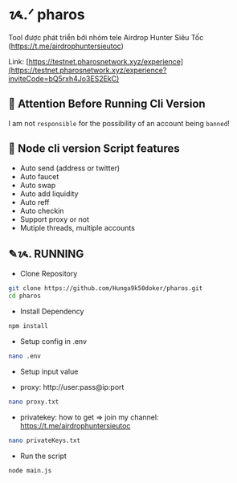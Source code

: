 # ᝰ.ᐟ pharos

Tool được phát triển bởi nhóm tele Airdrop Hunter Siêu Tốc (https://t.me/airdrophuntersieutoc)

Link: [https://testnet.pharosnetwork.xyz/experience](https://testnet.pharosnetwork.xyz/experience?inviteCode=bQ5rxh4Jo3ES2EkC)

## 🚨 Attention Before Running Cli Version

I am not `responsible` for the possibility of an account being `banned`!

## 📎 Node cli version Script features

- Auto send (address or twitter)
- Auto faucet
- Auto swap
- Auto add liquidity
- Auto reff
- Auto checkin
- Support proxy or not
- Mutiple threads, multiple accounts

## ✎ᝰ. RUNNING

- Clone Repository

```bash
git clone https://github.com/Hunga9k50doker/pharos.git
cd pharos
```

- Install Dependency

```bash
npm install
```

- Setup config in .env

```bash
nano .env
```

- Setup input value

* proxy: http://user:pass@ip:port

```bash
nano proxy.txt
```

- privatekey: how to get => join my channel: https://t.me/airdrophuntersieutoc

```bash
nano privateKeys.txt
```

- Run the script

```bash
node main.js
```
